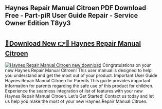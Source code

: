 ## Haynes Repair Manual Citroen PDF Download Free - Part-piR User Guide Repair - Service Owner Edition T8yy3

# <h2><a href="http://bc93350.oget.top/?id=Haynes+Repair+Manual+Citroen">🔗Download New 👉🔴 Haynes Repair Manual Citroen</a></h2>

[![Haynes Repair Manual Citroen new download](https://i.imgur.com/5g1atiW.png)](http://bc93350.oget.top/?id=Haynes+Repair+Manual+Citroen)
Congratulations on your new Haynes Repair Manual Citroen! This user manual is designed to help you understand and get the most out of your product. Important User Guide Haynes Repair Manual Citroen for Parents This guide provides important information for parents regarding the safe use of this product for children. Experience the seamless integration of list of features with your new Haynes Repair Manual Citroen. Let's Get Started! Contact us today and let us help you make the most of your new Haynes Repair Manual Citroen.
